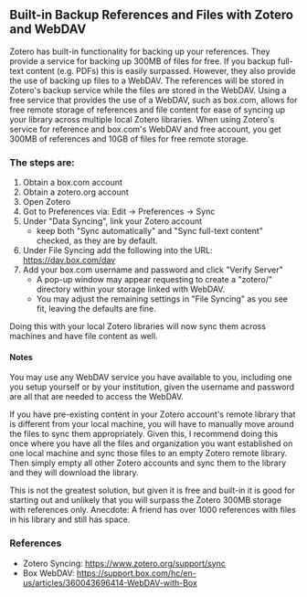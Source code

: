 ##  Built-in Backup References and Files with Zotero and WebDAV
Zotero has built-in functionality for backing up your references.
They provide a service for backing up 300MB of files for free.
If you backup full-text content (e.g. PDFs) this is easily surpassed.
However, they also provide the use of backing up files to a WebDAV.
The references will be stored in Zotero's backup service while the files are stored in the WebDAV.
Using a free service that provides the use of a WebDAV, such as box.com, allows for free remote storage of references and file content for ease of syncing up your library across multiple local Zotero libraries.
When using Zotero's service for reference and box.com's WebDAV and free account, you get 300MB of references and 10GB of files for free remote storage.

### The steps are:
1. Obtain a box.com account
2. Obtain a zotero.org account
3. Open Zotero
4. Got to Preferences via: Edit -> Preferences -> Sync
5. Under "Data Syncing", link your Zotero account
    - keep both "Sync automatically" and "Sync full-text content" checked, as they are by default.
6. Under File Syncing add the following into the URL: https://dav.box.com/dav
7. Add your box.com username and password and click "Verify Server"
    - A pop-up window may appear requesting to create a "zotero/" directory within your storage linked with WebDAV.
    - You may adjust the remaining settings in "File Syncing" as you see fit, leaving the defaults are fine.

Doing this with your local Zotero libraries will now sync them across machines and have file content as well.


#### Notes
You may use any WebDAV service you have available to you, including one you setup yourself or by your institution, given the username and password are all that are needed to access the WebDAV.

If you have pre-existing content in your Zotero account's remote library that is different from your local machine, you will have to manually move around the files to sync them appropriately.
Given this, I recommend doing this once where you have all the files and organization you want established on one local machine and sync those files to an empty Zotero remote library.
Then simply empty all other Zotero accounts and sync them to the library and they will download the library.

This is not the greatest solution, but given it is free and built-in it is good for starting out and unlikely that you will surpass the Zotero 300MB storage with references only.
Anecdote: A friend has over 1000 references with files in his library and still has space.

### References
- Zotero Syncing: https://www.zotero.org/support/sync
- Box WebDAV: https://support.box.com/hc/en-us/articles/360043696414-WebDAV-with-Box
